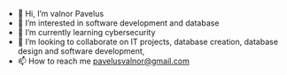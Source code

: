 - 👋 Hi, I’m valnor Pavelus
- 👀 I’m interested in software development and database 
- 🌱 I’m currently learning cybersecurity
- 💞️ I’m looking to collaborate on IT projects, database creation, database design and software development,
- 📫 How to reach me pavelusvalnor@gmail.com

<!---
kingvalnor/kingvalnor is a ✨ special ✨ repository because its `README.md` (this file) appears on your GitHub profile.
You can click the Preview link to take a look at your changes.
--->
